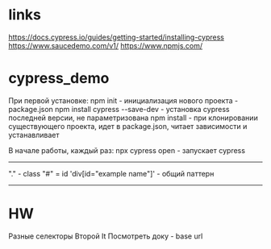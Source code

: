 # links
https://docs.cypress.io/guides/getting-started/installing-cypress
https://www.saucedemo.com/v1/
https://www.npmjs.com/ 

# cypress_demo
При первой установке:
npm init - инициализация нового проекта - package.json
npm install cypress --save-dev -  установка cypress последней версии, не параметризована
npm install - при клонировании существующего проекта, идет в package.json, читает зависимости и устанавливает

В начале работы, каждый раз:
npx cypress open - запускает cypress

________

"." - class
"#" = id
'div[id="example name"]' - общий паттерн

---------

# HW
Разные селекторы
Второй It
Посмотреть доку - base url 




